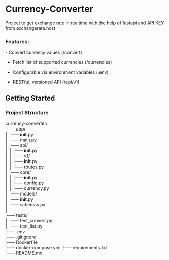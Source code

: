 # Currency-Converter
Project to get exchange rate in realtime with the help of fastapi and API KEY from exchangerate.host

<h3>Features:</h3>
- Convert currency values (/convert)

- Fetch list of supported currencies (/currencies)

- Configurable via environment variables (.env)

- RESTful, versioned API (/api/v1)

<h2>Getting Started</h2>

<h3>Project Structure</h3>

currency-converter/<br>
├── app/<br>
│   ├── __init__.py<br>
│   ├── main.py          
│   ├── api/<br>
│   │   ├── __init__.py<br>
│   │   └── v1/<br>
│   │       ├── __init__.py<br>
│   │       └── routes.py      <br>
│   ├── core/<br>
│   │   ├── __init__.py<br>
│   │   ├── config.py       
│   │   └── currency.py        <br>
│   └── models/<br>
│       ├── __init__.py<br>
│       └── schemas.py             
│<br>
├── tests/<br>
│   ├── test_convert.py       
│   └── test_list.py<br>
├── .env               <br>
├── .gitignore<br>
├── Dockerfile<br>
├── docker-compose.yml
├── requirements.txt<br>
└── README.md<br>


